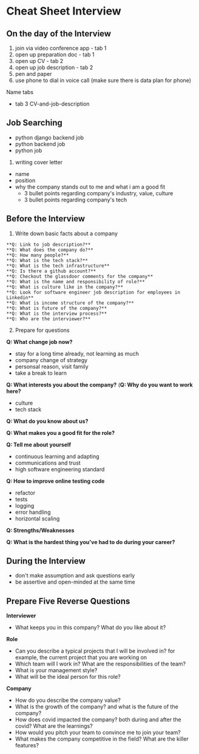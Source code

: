 # Cheat Sheet Interview

## On the day of the Interview

1. join via video conference app      - tab 1
1. open up preparation doc            - tab 1
1. open up CV                         - tab 2
1. open up job description            - tab 2
1. pen and paper
1. use phone to dial in voice call (make sure there is data plan for phone)

Name tabs

- tab 3 CV-and-job-description

## Job Searching

- python django backend job
- python backend job
- python job

1. writing cover letter

- name
- position
- why the company stands out to me and what i am a good fit
  - 3 bullet points regarding company's industry, value, culture
  - 3 bullet points regarding company's tech

## Before the Interview

1. Write down basic facts about a company

```
**Q: Link to job description?**
**Q: What does the company do?**
**Q: How many people?**
**Q: What is the tech stack?**
**Q: What is the tech infrastructure**
**Q: Is there a github account?**
**Q: Checkout the glassdoor comments for the company**
**Q: What is the name and responsibility of role?**
**Q: What is culture like in the company?**
**Q: Look for software engineer job description for employees in Linkedin**
**Q: What is income structure of the company?**
**Q: What is future of the company?**
**Q: What is the interview process?**
**Q: Who are the interviewer?**
```

2. Prepare for questions

**Q: What change job now?**

- stay for a long time already, not learning as much
- company change of strategy
- personsal reason, visit family
- take a break to learn

**Q: What interests you about the company?** (**Q: Why do you want to work here?**

- culture
- tech stack

**Q: What do you know about us?**

**Q: What makes you a good fit for the role?**

**Q: Tell me about yourself**

- continuous learning and adapting
- communications and trust
- high software engineering standard

**Q: How to improve online testing code**

- refactor
- tests
- logging
- error handling
- horizontal scaling

**Q: Strengths/Weaknesses**

**Q: What is the hardest thing you've had to do during your career?**

## During the Interview

- don't make assumption and ask questions early
- be assertive and open-minded at the same time

## Prepare Five Reverse Questions

**Interviewer**

- What keeps you in this company? What do you like about it?

**Role**

- Can you describe a typical projects that I will be involved in? for example, the current project that you are working on
- Which team will I work in? What are the responsibilities of the team?
- What is your management style?
- What will be the ideal person for this role?

**Company**

- How do you describe the company value?
- What is the growth of the company? and what is the future of the company?
- How does covid impacted the company? both during and after the covid? What are the learnings?
- How would you pitch your team to convince me to join your team?
- What makes the company competitive in the field? What are the killer features?
